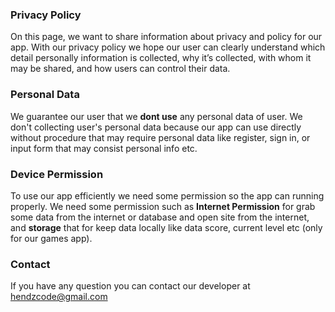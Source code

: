 ### Privacy Policy
On this page, we want to share information about privacy and policy for our app. With our privacy policy we hope our user can clearly understand which detail personally information is collected, why it’s collected, with whom it may be shared, and how users can control their data.

### Personal Data
We guarantee our user that we **dont use** any personal data of user. We don't collecting user's personal data because our app can use directly without procedure that may require personal data like register, sign in, or input form that may consist personal info etc.

### Device Permission
To use our app efficiently we need some permission so the app can running properly. We need some permission such as **Internet Permission** for grab some data from the internet or database and open site from the internet, and **storage** that for keep data locally like data score, current level etc (only for our games app).

### Contact
If you have any question you can contact our developer at hendzcode@gmail.com